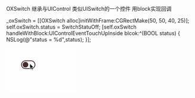 OXSwitch
继承与UIControl 类似UISwitch的一个控件
用block实现回调

  _oxSwitch = [[OXSwitch alloc]initWithFrame:CGRectMake(50, 50, 40, 25)];
  self.oxSwitch.status = SwitchStatuOff;
  [self.oxSwitch handleWithBlock:UIControlEventTouchUpInside blcok:^(BOOL status) {
  NSLog(@"status = %d",status);
  }];
  
![image](https://github.com/h5865885/OXSwitch/blob/master/switch.gif)   
